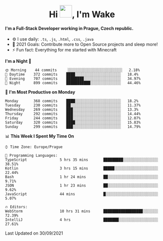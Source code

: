 <h1 align="center">Hi <img src="https://raw.githubusercontent.com/MrWakeCZ/MrWakeCZ/master/Hi.gif" width="40px" />, I'm Wake</h1>

#### I'm a Full-Stack Developer working in Prague, Czech republic.
- ⚙️ I use daily: `.ts`, `.js`, `.html`, `.css`, `.java`
- 🥅 2021 Goals: Contribute more to Open Source projects and sleep more!
- ⚡ Fun fact: Everything for me started with Minecraft

<!--START_SECTION:waka-->
**I'm a Night 🦉** 

```text
🌞 Morning    44 commits     ░░░░░░░░░░░░░░░░░░░░░░░░░   2.18% 
🌆 Daytime    372 commits    ████░░░░░░░░░░░░░░░░░░░░░   18.4% 
🌃 Evening    707 commits    ████████░░░░░░░░░░░░░░░░░   34.97% 
🌙 Night      899 commits    ███████████░░░░░░░░░░░░░░   44.46%

```
📅 **I'm Most Productive on Monday** 

```text
Monday       368 commits    ████░░░░░░░░░░░░░░░░░░░░░   18.2% 
Tuesday      230 commits    ██░░░░░░░░░░░░░░░░░░░░░░░   11.37% 
Wednesday    269 commits    ███░░░░░░░░░░░░░░░░░░░░░░   13.3% 
Thursday     292 commits    ███░░░░░░░░░░░░░░░░░░░░░░   14.44% 
Friday       244 commits    ███░░░░░░░░░░░░░░░░░░░░░░   12.07% 
Saturday     320 commits    ████░░░░░░░░░░░░░░░░░░░░░   15.83% 
Sunday       299 commits    ███░░░░░░░░░░░░░░░░░░░░░░   14.79%

```


📊 **This Week I Spent My Time On** 

```text
⌚︎ Time Zone: Europe/Prague

💬 Programming Languages: 
TypeScript               5 hrs 35 mins       █████████░░░░░░░░░░░░░░░░   38.51% 
Kotlin                   3 hrs 15 mins       █████░░░░░░░░░░░░░░░░░░░░   22.44% 
Bash                     1 hr 24 mins        ██░░░░░░░░░░░░░░░░░░░░░░░   9.71% 
JSON                     1 hr 23 mins        ██░░░░░░░░░░░░░░░░░░░░░░░   9.62% 
JavaScript               44 mins             █░░░░░░░░░░░░░░░░░░░░░░░░   5.07%

🔥 Editors: 
WebStorm                 10 hrs 31 mins      ██████████████████░░░░░░░   72.39% 
IntelliJ                 4 hrs               ███████░░░░░░░░░░░░░░░░░░   27.61%

```


 Last Updated on 30/09/2021
<!--END_SECTION:waka-->
